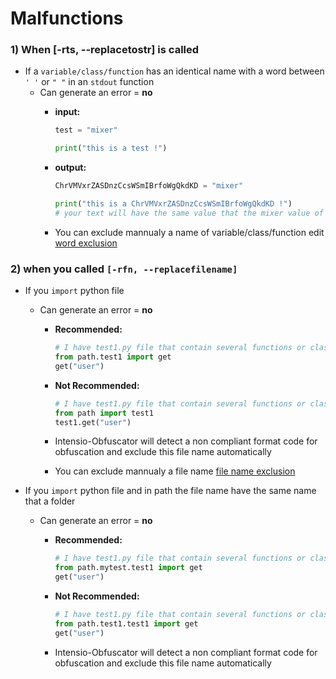# Malfunctions

### 1) When [-rts, --replacetostr] is called
- If a `variable/class/function` has an identical name with a word between `' '` or `" "` in an `stdout` function
  - Can generate an error = **no**
    - **input:**
      ```python
      test = "mixer"

      print("this is a test !")
      ```

    - **output:**
      ```python
      ChrVMVxrZASDnzCcsWSmIBrfoWgQkdKD = "mixer"

      print("this is a ChrVMVxrZASDnzCcsWSmIBrfoWgQkdKD !")
      # your text will have the same value that the mixer value of `variables/class/function`
      ```
    - You can exclude mannualy a name of variable/class/function edit [word exclusion](../../intensio/exclude/string_to_string_mixed/exclude_word_by_user.txt)

### 2) when you called  `[-rfn, --replacefilename]`
- If you `import` python file
  - Can generate an error = **no**
    - **Recommended:**
        ```python
        # I have test1.py file that contain several functions or classes
        from path.test1 import get
        get("user")
        ```

    - **Not Recommended:**
        ```python
        # I have test1.py file that contain several functions or classes
        from path import test1
        test1.get("user")
        ```
  	- Intensio-Obfuscator will detect a non compliant format code for obfuscation and exclude this file name automatically
    - You can exclude mannualy a file name [file name exclusion](../../intensio/exclude/file_name/exclude_file_name_by_user.txt) 

- If you `import` python file and in path the file name have the same name that a folder
  - Can generate an error = **no**
    - **Recommended:**
        ```python
        # I have test1.py file that contain several functions or classes
        from path.mytest.test1 import get
        get("user")
        ```

    - **Not Recommended:**
        ```python
        # I have test1.py file that contain several functions or classes
        from path.test1.test1 import get
        get("user")
        ```
    - Intensio-Obfuscator will detect a non compliant format code for obfuscation and exclude this file name automatically